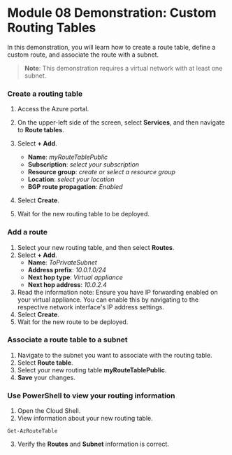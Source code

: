 # Module 08 Demonstration: Custom Routing Tables 

In this demonstration, you will learn how to create a route table, define a custom route, and associate the route with a subnet.

> **Note**: This demonstration requires a virtual network with at least one subnet.

### Create a routing table 

1. Access the Azure portal.
2. On the upper-left side of the screen, select **Services**, and then navigate to **Route tables**.
3. Select **+ Add**.
    - **Name**: *myRouteTablePublic*
    - **Subscription**: *select your subscription*
    - **Resource group**: *create or select a resource group*
    - **Location**: *select your location*
    - **BGP route propagation**: *Enabled*

4. Select **Create**.
5. Wait for the new routing table to be deployed.

### Add a route 

1. Select your new routing table, and then select **Routes**.
2. Select **+ Add**.
    - **Name**: *ToPrivateSubnet*
    - **Address prefix**: *10.0.1.0/24*
    - **Next hop type**: *Virtual appliance*
    - **Next hop address**: *10.0.2.4*
3. Read the information note: Ensure you have IP forwarding enabled on your virtual appliance. You can enable this by navigating to the respective network interface\'s IP address settings.
4. Select **Create**.
5. Wait for the new route to be deployed.

### Associate a route table to a subnet 

1. Navigate to the subnet you want to associate with the routing table.
2. Select **Route table**.
3. Select your new routing table **myRouteTablePublic**.
4. **Save** your changes.

### Use PowerShell to view your routing information 

1. Open the Cloud Shell.
2. View information about your new routing table.

``` posh
Get-AzRouteTable
```

3. Verify the **Routes** and **Subnet** information is correct.
